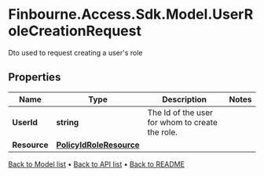 # Finbourne.Access.Sdk.Model.UserRoleCreationRequest
Dto used to request creating a user's role

## Properties

Name | Type | Description | Notes
------------ | ------------- | ------------- | -------------
**UserId** | **string** | The Id of the user for whom to create the role. | 
**Resource** | [**PolicyIdRoleResource**](PolicyIdRoleResource.md) |  | 

[Back to Model list](../README.md#documentation-for-models) &#8226; [Back to API list](../README.md#documentation-for-api-endpoints) &#8226; [Back to README](../README.md)

